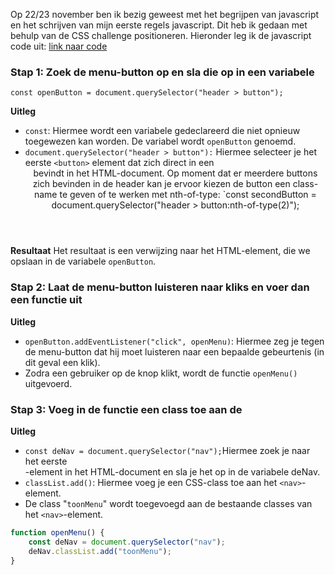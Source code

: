 Op 22/23 november ben ik bezig geweest met het begrijpen van javascript en het schrijven van mijn eerste regels javascript. Dit heb ik gedaan met behulp van de CSS challenge positioneren. Hieronder leg ik de javascript code uit: [link naar code](https://github.com/Karima002/look-and-feel-corporate-identity-/blob/main/scripts/index.js#L2-L3)


### Stap 1: Zoek de menu-button op en sla die op in een variabele
`const openButton = document.querySelector("header > button"); `

**Uitleg**
* `const`: Hiermee wordt een variabele gedeclareerd die niet opnieuw toegewezen kan worden. De variabel wordt `openButton` genoemd.
* `document.querySelector("header > button"):` Hiermee selecteer je het eerste `<button>` element dat zich direct in een <header> bevindt in het HTML-document. Op moment dat er meerdere buttons zich bevinden in de header kan je ervoor kiezen de button een class-name te geven of te werken met nth-of-type: `const secondButton = document.querySelector("header > button:nth-of-type(2)");

**Resultaat**
Het resultaat is een verwijzing naar het HTML-element, die we opslaan in de variabele `openButton`.

### Stap 2: Laat de menu-button luisteren naar kliks en voer dan een functie uit 
**Uitleg**
* `openButton.addEventListener("click", openMenu)`: Hiermee zeg je tegen de menu-button dat hij moet luisteren naar een bepaalde gebeurtenis (in dit geval een klik).
* Zodra een gebruiker op de knop klikt, wordt de functie `openMenu()` uitgevoerd.

### Stap 3: Voeg in de functie een class toe aan de <nav>

**Uitleg**
* `const deNav = document.querySelector("nav");`Hiermee zoek je naar het eerste <nav>-element in het HTML-document en sla je het op in de variabele deNav.
* `classList.add()`: Hiermee voeg je een CSS-class toe aan het `<nav>`-element.
* De class "`toonMenu`" wordt toegevoegd aan de bestaande classes van het `<nav>`-element.

```javascript
function openMenu() {
    const deNav = document.querySelector("nav");
    deNav.classList.add("toonMenu");
}
```
